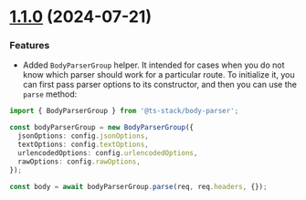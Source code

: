 <a name="1.1.0"></a>
# [1.1.0](https://github.com/ts-stack/body-parser/releases/tag/1.1.0) (2024-07-21)

### Features

- Added `BodyParserGroup` helper. It intended for cases when you do not know which parser should work for a particular route. To initialize it, you can first pass parser options to its constructor, and then you can use the `parse` method:

```ts
import { BodyParserGroup } from '@ts-stack/body-parser';

const bodyParserGroup = new BodyParserGroup({
  jsonOptions: config.jsonOptions,
  textOptions: config.textOptions,
  urlencodedOptions: config.urlencodedOptions,
  rawOptions: config.rawOptions,
});

const body = await bodyParserGroup.parse(req, req.headers, {});
```
